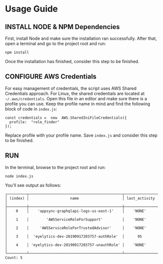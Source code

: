 # Usage Guide
## INSTALL NODE & NPM Dependencies
First, install Node and make sure the installation ran successfully. After that, open a terminal and go to the project root and run:

    npm install
Once the installation has finished, consider this step to be finished.

## CONFIGURE AWS Credentials
For easy management of credentials, the script uses AWS Shared Credentials approach. For Linux, the shared credentials are located at `~/.aws/credentials`. Open this file in an editor and make sure there is a profile you can use. Keep the profile name in mind and find the following block of code in `index.js`:

    const credentials =  new  AWS.SharedIniFileCredentials({
      profile:  "role_finder"
    });
Replace profile with your profile name. Save `index.js` and consider this step to be finished.

## RUN
In the terminal, browse to the project root and run:

    node index.js

You'll see output as follows:

    ┌─────────┬───────────────────────────────────────────┬───────────────┐
    │ (index) │                   name                    │ last_activity │
    ├─────────┼───────────────────────────────────────────┼───────────────┤
    │    0    │    'appsync-graphqlapi-logs-us-east-1'    │    'NONE'     │
    │    1    │        'AWSServiceRoleForSupport'         │    'NONE'     │
    │    2    │     'AWSServiceRoleForTrustedAdvisor'     │    'NONE'     │
    │    3    │  'eyelytics-dev-20190917203757-authRole'  │      95       │
    │    4    │ 'eyelytics-dev-20190917203757-unauthRole' │    'NONE'     │
    └─────────┴───────────────────────────────────────────┴───────────────┘
    Count: 5
